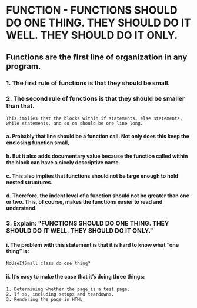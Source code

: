 # FUNCTION - FUNCTIONS SHOULD DO ONE THING. THEY SHOULD DO IT WELL. THEY SHOULD DO IT ONLY.
## Functions are the first line of organization in any program.
### 1. The first rule of functions is that they should be small.
### 2. The second rule of functions is that they should be smaller than that.
````
This implies that the blocks within if statements, else statements, while statements, and so on should be one line long. 
````
#### a. Probably that line should be a function call. Not only does this keep the enclosing function small,
#### b. But it also adds documentary value because the function called within the block can have a nicely descriptive name.
#### c. This also implies that functions should not be large enough to hold nested structures.
#### d. Therefore, the indent level of a function should not be greater than one or two. This, of course, makes the functions easier to read and understand.
### 3. Explain: "FUNCTIONS SHOULD DO ONE THING. THEY SHOULD DO IT WELL. THEY SHOULD DO IT ONLY."
#### i. The problem with this statement is that it is hard to know what “one thing” is:
````
NoUseIfSmall class do one thing? 
````
#### ii. It’s easy to make the case that it’s doing three things:
````
1. Determining whether the page is a test page.
2. If so, including setups and teardowns.
3. Rendering the page in HTML.
````
